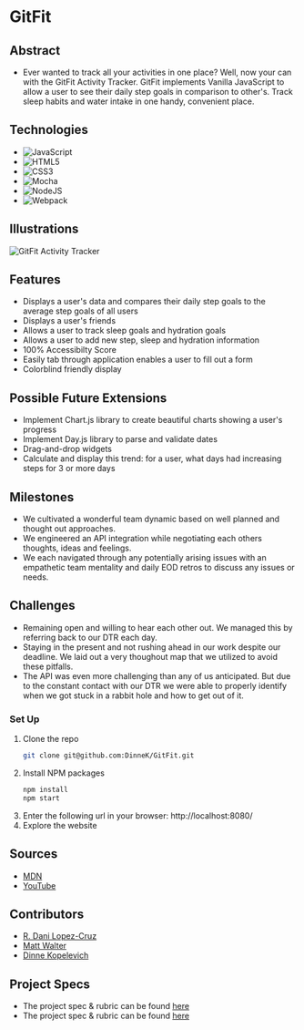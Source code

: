 # GitFit

## Abstract
  - Ever wanted to track all your activities in one place? Well, now your can with the GitFit Activity Tracker. GitFit implements Vanilla JavaScript to allow a user to see their daily step goals in comparison to other's. Track sleep habits and water intake in one handy, convenient place. 

## Technologies
- ![JavaScript](https://img.shields.io/badge/javascript-%23323330.svg?style=for-the-badge&logo=javascript&logoColor=%23F7DF1E)
- ![HTML5](https://img.shields.io/badge/html5-%23E34F26.svg?style=for-the-badge&logo=html5&logoColor=white)
- ![CSS3](https://img.shields.io/badge/css3-%231572B6.svg?style=for-the-badge&logo=css3&logoColor=white)
- ![Mocha](https://img.shields.io/badge/-mocha-%238D6748?style=for-the-badge&logo=mocha&logoColor=white)
- ![NodeJS](https://img.shields.io/badge/node.js-6DA55F?style=for-the-badge&logo=node.js&logoColor=white)
- ![Webpack](https://img.shields.io/badge/webpack-%238DD6F9.svg?style=for-the-badge&logo=webpack&logoColor=black)

## Illustrations
  ![GitFit Activity Tracker](https://user-images.githubusercontent.com/106847513/188336341-2d6c1d78-924d-4632-929a-0b65bd26b554.png)


## Features
- Displays a user's data and compares their daily step goals to the average step goals of all users
- Displays a user's friends
- Allows a user to track sleep goals and hydration goals
- Allows a user to add new step, sleep and hydration information
- 100% Accessibilty Score
- Easily tab through application enables a user to fill out a form
- Colorblind friendly display

## Possible Future Extensions
- Implement Chart.js library to create beautiful charts showing a user's progress
- Implement Day.js library to parse and validate dates
- Drag-and-drop widgets
- Calculate and display this trend: for a user, what days had increasing steps for 3 or more days

## Milestones
- We cultivated a wonderful team dynamic based on well planned and thought out approaches. 
- We engineered an API integration while negotiating each others thoughts, ideas and feelings.
- We each navigated through any potentially arising issues with an empathetic team mentality and daily EOD retros to discuss any issues or needs.

## Challenges 
- Remaining open and willing to hear each other out. We managed this by referring back to our DTR each day.
- Staying in the present and not rushing ahead in our work despite our deadline. We laid out a very thoughout map that we utilized to avoid these pitfalls.
- The API was even more challenging than any of us anticipated. But due to the constant contact with our DTR we were able to properly identify when we got stuck in a rabbit hole and how to get out of it.

### Set Up
1. Clone the repo
   ```sh
   git clone git@github.com:DinneK/GitFit.git
   ```
2. Install NPM packages
   ```sh
   npm install
   npm start
   ``` 
3. Enter the following url in your browser: http://localhost:8080/
4. Explore the website

## Sources
  - [MDN](http://developer.mozilla.org/en-US/)
  - [YouTube](https://www.youtube.com/)

## Contributors
  - [R. Dani Lopez-Cruz](https://github.com/BertoCruz)
  - [Matt Walter](https://github.com/MattWalterTX)
  - [Dinne Kopelevich](https://github.com/DinneK)

## Project Specs
  - The project spec & rubric can be found [here](https://frontend.turing.edu/projects/Fitlit-part-one.html)
  - The project spec & rubric can be found [here](https://frontend.turing.edu/projects/Fitlit-part-two.html)
